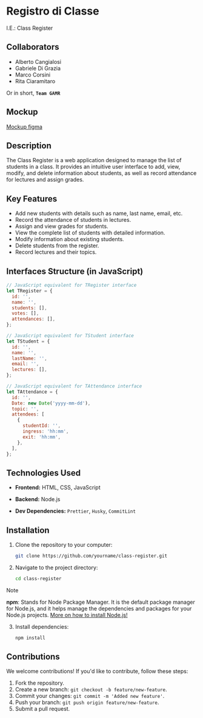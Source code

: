 <!-- @format -->

# Registro di Classe

I.E.: Class Register

## Collaborators

- Alberto Cangialosi
- Gabriele Di Grazia
- Marco Corsini
- Rita Ciaramitaro

Or in short, **`Team GAMR`**

## Mockup

[Mockup figma](https://www.figma.com/proto/YlF3tlPt2gBhS4TNmoV6ho/registro-di-classe?type=design&node-id=9-306&t=4LIHayekcea0abQ4-1&scaling=min-zoom&page-id=0%3A1&mode=design)

<!-- Place Holder for finished product screenshots -->

## Description

The Class Register is a web application designed to manage the list of students in a class. It provides an intuitive user interface to add, view, modify, and delete information about students, as well as record attendance for lectures and assign grades.

## Key Features

- Add new students with details such as name, last name, email, etc.
- Record the attendance of students in lectures.
- Assign and view grades for students.
- View the complete list of students with detailed information.
- Modify information about existing students.
- Delete students from the register.
- Record lectures and their topics.

## Interfaces Structure (in JavaScript)

```js
// JavaScript equivalent for TRegister interface
let TRegister = {
  id: '',
  name: '',
  students: [],
  votes: [],
  attendances: [],
};

// JavaScript equivalent for TStudent interface
let TStudent = {
  id: '',
  name: '',
  lastName: '',
  email: '',
  lectures: [],
};

// JavaScript equivalent for TAttendance interface
let TAttendance = {
  id: '',
  Date: new Date('yyyy-mm-dd'),
  topic: '',
  attendees: [
    {
      studentId: '',
      ingress: 'hh:mm',
      exit: 'hh:mm',
    },
  ],
};
```

## Technologies Used

- **Frontend:** HTML, CSS, JavaScript
- **Backend:** Node.js

- **Dev Dependencies:**
  `Prettier`,
  `Husky`,
  `CommitLint`

## Installation

1. Clone the repository to your computer:

   ```bash
   git clone https://github.com/yourname/class-register.git
   ```

2. Navigate to the project directory:

   ```bash
   cd class-register
   ```

> [!NOTE]
>
> **npm**: Stands for Node Package Manager. It is the default package manager for Node.js, and it helps manage the dependencies and packages for your Node.js projects. [More on how to install Node.js!](https://docs.npmjs.com/downloading-and-installing-node-js-and-npm)

3. Install dependencies:

   ```bash
   npm install
   ```

<!-- 4. Run the application: -->
<!--
    ```bash
    node app.js
    ```
 -->

<!-- 5. Open your browser and go to [http://localhost:5000](http://localhost:5000). -->

## Contributions

We welcome contributions! If you'd like to contribute, follow these steps:

1. Fork the repository.
2. Create a new branch: `git checkout -b feature/new-feature`.
3. Commit your changes: `git commit -m 'Added new feature'`.
4. Push your branch: `git push origin feature/new-feature`.
5. Submit a pull request.
